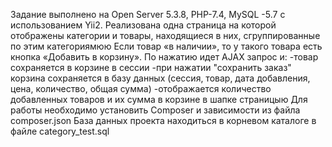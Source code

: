 Задание выполнено на Open Server 5.3.8, PHP-7.4, MySQL -5.7 с использованием Yii2.
Реализована одна страница на которой отображены категории и товары, находящиеся в них, сгруппированные по этим категориямюю
Если товар «в наличии», то у такого товара есть кнопка «Добавить в корзину».
По нажатию идет AJAX запрос и:
-товар сохраняется в корзине в сессии 
-при нажатии "сохранить заказ" корзина сохраняется в базу данных (сессия, товар, дата добавления, цена, количество, общая сумма)
-отображается количество добавленных товаров и их сумма в корзине в шапке страницыю Для работы необходимо установить Composer и зависимости из файла composer.json 
База данных проекта находиться в корневом каталоге в файле category_test.sql
